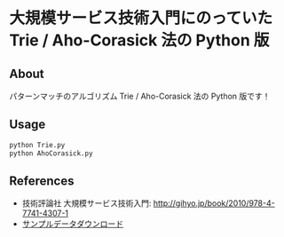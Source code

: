 大規模サービス技術入門にのっていた Trie / Aho-Corasick 法の Python 版
=======

## About
パターンマッチのアルゴリズム Trie / Aho-Corasick 法の Python 版です！

## Usage
```bash
python Trie.py
python AhoCorasick.py
```

## References
* 技術評論社 大規模サービス技術入門: http://gihyo.jp/book/2010/978-4-7741-4307-1
* [サンプルデータダウンロード](http://gihyo.jp/book/2010/978-4-7741-4307-1/support)

